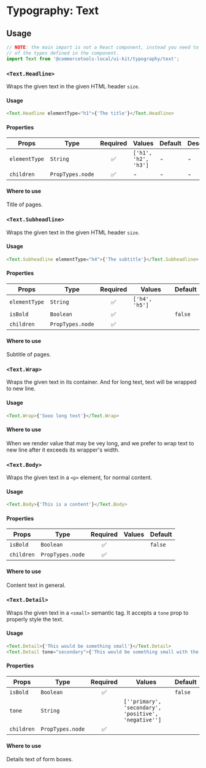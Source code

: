# Typography: Text

## Usage

```js
// NOTE: the main import is not a React component, instead you need to use one
// of the types defined in the component.
import Text from '@commercetools-local/ui-kit/typography/text';
```

### `<Text.Headline>`

Wraps the given text in the given HTML header `size`.

#### Usage

```js
<Text.Headline elementType="h1">{'The title'}</Text.Headline>
```

#### Properties

| Props         | Type             | Required | Values               | Default | Description |
| ------------- | ---------------- | :------: | -------------------- | ------- | ----------- |
| `elementType` | `String`         |    ✅    | `['h1', 'h2', 'h3']` | -       | -           |
| `children`    | `PropTypes.node` |    ✅    | -                    | -       | -           |

#### Where to use

Title of pages.

### `<Text.Subheadline>`

Wraps the given text in the given HTML header `size`.

#### Usage

```js
<Text.Subheadline elementType="h4">{'The subtitle'}</Text.Subheadline>
```

#### Properties

| Props         | Type             | Required | Values         | Default |
| ------------- | ---------------- | :------: | -------------- | ------- |
| `elementType` | `String`         |    ✅    | `['h4', 'h5']` |         |
| `isBold`      | `Boolean`        |    ✅    |                | `false` |
| `children`    | `PropTypes.node` |    ✅    |                |         |

#### Where to use

Subtitle of pages.

### `<Text.Wrap>`

Wraps the given text in its container. And for long text, text will be wrapped to new line.

#### Usage

```js
<Text.Wrap>{'Sooo long text'}</Text.Wrap>
```

#### Where to use

When we render value that may be vey long, and we prefer to wrap text to new line after it exceeds its wrapper's width.

### `<Text.Body>`

Wraps the given text in a `<p>` element, for normal content.

#### Usage

```js
<Text.Body>{'This is a content'}</Text.Body>
```

#### Properties

| Props      | Type             | Required | Values | Default |
| ---------- | ---------------- | :------: | ------ | ------- |
| `isBold`   | `Boolean`        |    ✅    |        | `false` |
| `children` | `PropTypes.node` |    ✅    |        |         |

#### Where to use

Content text in general.

### `<Text.Detail>`

Wraps the given text in a `<small>` semantic tag. It accepts a `tone` prop to
properly style the text.

#### Usage

```js
<Text.Detail>{'This would be something small'}</Text.Detail>
<Text.Detail tone="secondary">{'This would be something small with the secondary tone applied'}</Text.Detail>
```

#### Properties

| Props      | Type             | Required | Values                                               | Default |
| ---------- | ---------------- | :------: | ---------------------------------------------------- | ------- |
| `isBold`   | `Boolean`        |    ✅    |                                                      | `false` |
| `tone`     | `String`         |          | `[''primary', 'secondary', 'positive', 'negative'']` |         |
| `children` | `PropTypes.node` |    ✅    |                                                      |         |

#### Where to use

Details text of form boxes.
